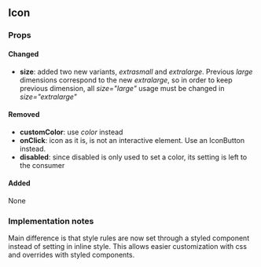 ## Icon
### Props
#### Changed
* **size**: added two new variants, _extrasmall_ and _extralarge_. Previous _large_ dimensions correspond to the new _extralarge_,
so in order to keep previous dimension, all _size="large"_ usage must be changed in _size="extralarge"_

#### Removed
* **customColor**: use _color_ instead
* **onClick**: icon as it is, is not an interactive element. Use an IconButton instead.
* **disabled**: since disabled is only used to set a color, its setting is left to the consumer

#### Added
None

### Implementation notes
Main difference is that style rules are now set through a styled component instead of setting in inline style.
This allows easier customization with css and overrides with styled components.
